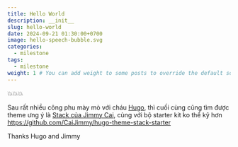 ```yaml
---
title: Hello World
description: __init__
slug: hello-world
date: 2024-09-21 01:30:00+0700
image: hello-speech-bubble.svg
categories:
  - milestone
tags:
  - milestone
weight: 1 # You can add weight to some posts to override the default sorting (date descending)
---
```


💥💥💥

Sau rất nhiều công phu mày mò với cháu [Hugo](https://gohugo.io/), thì cuối cùng cũng tìm được theme ưng ý là [Stack của Jimmy Cai](https://stack.jimmycai.com/), cùng với bộ starter kit ko thể kỹ hơn https://github.com/CaiJimmy/hugo-theme-stack-starter

Thanks Hugo and Jimmy
